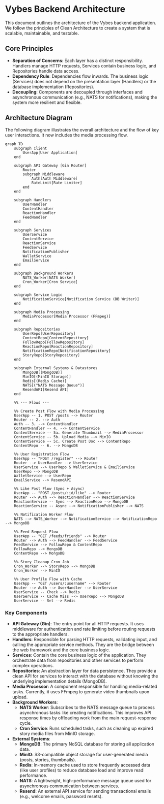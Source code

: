 # Vybes Backend Architecture

This document outlines the architecture of the Vybes backend application. We follow the principles of Clean Architecture to create a system that is scalable, maintainable, and testable.

## Core Principles

*   **Separation of Concerns**: Each layer has a distinct responsibility. Handlers manage HTTP requests, Services contain business logic, and Repositories handle data access.
*   **Dependency Rule**: Dependencies flow inwards. The business logic (Services) does not depend on the presentation layer (Handlers) or the database implementation (Repositories).
*   **Decoupling**: Components are decoupled through interfaces and asynchronous communication (e.g., NATS for notifications), making the system more resilient and flexible.

## Architecture Diagram

The following diagram illustrates the overall architecture and the flow of key user interactions. It now includes the media processing flow.

```mermaid
graph TD
    subgraph Client
        UserApp[User Application]
    end

    subgraph API Gateway [Gin Router]
        Router
        subgraph Middleware
            Auth[Auth Middleware]
            RateLimit[Rate Limiter]
        end
    end

    subgraph Handlers
        UserHandler
        ContentHandler
        ReactionHandler
        FeedHandler
    end

    subgraph Services
        UserService
        ContentService
        ReactionService
        FeedService
        NotificationPublisher
        WalletService
        EmailService
    end
    
    subgraph Background Workers
        NATS_Worker[NATS Worker]
        Cron_Worker[Cron Service]
    end

    subgraph Service Logic
        NotificationService[Notification Service (DB Writer)]
    end
    
    subgraph Media Processing
        MediaProcessor[Media Processor (FFmpeg)]
    end

    subgraph Repositories
        UserRepo[UserRepository]
        ContentRepo[ContentRepository]
        FollowRepo[FollowRepository]
        ReactionRepo[ReactionRepository]
        NotificationRepo[NotificationRepository]
        StoryRepo[StoryRepository]
    end

    subgraph External Systems & Datastores
        MongoDB[(MongoDB)]
        MinIO[(MinIO Storage)]
        Redis[(Redis Cache)]
        NATS[("NATS Message Queue")]
        ResendAPI[Resend API]
    end

    %% --- Flows ---

    %% Create Post Flow with Media Processing
    UserApp -- 1. POST /posts --> Router
    Router -- 2. --> Auth
    Auth -- 3. --> ContentHandler
    ContentHandler -- 4. --> ContentService
    ContentService -- 5a. Generate Thumbnail --> MediaProcessor
    ContentService -- 5b. Upload Media --> MinIO
    ContentService -- 5c. Create Post Doc --> ContentRepo
    ContentRepo -- 6. --> MongoDB
    
    %% User Registration Flow
    UserApp -- "POST /register" --> Router
    Router --> UserHandler --> UserService
    UserService --> UserRepo & WalletService & EmailService
    UserRepo --> MongoDB
    WalletService --> UserRepo
    EmailService --> ResendAPI

    %% Like Post Flow (Sync + Async)
    UserApp -- "POST /posts/:id/like" --> Router
    Router --> Auth --> ReactionHandler --> ReactionService
    ReactionService -- Sync --> ReactionRepo --> MongoDB
    ReactionService -- Async --> NotificationPublisher --> NATS

    %% Notification Worker Flow
    NATS --> NATS_Worker --> NotificationService --> NotificationRepo --> MongoDB

    %% Feed Request Flow
    UserApp -- "GET /feeds/friends" --> Router
    Router --> Auth --> FeedHandler --> FeedService
    FeedService --> FollowRepo & ContentRepo
    FollowRepo --> MongoDB
    ContentRepo --> MongoDB

    %% Story Cleanup Cron Job
    Cron_Worker --> StoryRepo --> MongoDB
    Cron_Worker --> MinIO
    
    %% User Profile Flow with Cache
    UserApp -- "GET /users/:username" --> Router
    Router --> Auth --> UserHandler --> UserService
    UserService -- Check --> Redis
    UserService -- Cache Miss --> UserRepo --> MongoDB
    UserService -- Set --> Redis
```

### Key Components

*   **API Gateway (Gin)**: The entry point for all HTTP requests. It uses middleware for authentication and rate limiting before routing requests to the appropriate handlers.
*   **Handlers**: Responsible for parsing HTTP requests, validating input, and calling the appropriate service methods. They are the bridge between the web framework and the core business logic.
*   **Services**: Contain the core business logic of the application. They orchestrate data from repositories and other services to perform complex operations.
*   **Repositories**: An abstraction layer for data persistence. They provide a clean API for services to interact with the database without knowing the underlying implementation details (MongoDB).
*   **Media Processor**: A component responsible for handling media-related tasks. Currently, it uses FFmpeg to generate video thumbnails upon upload.
*   **Background Workers**:
    *   **NATS Worker**: Subscribes to the NATS message queue to process asynchronous tasks like creating notifications. This improves API response times by offloading work from the main request-response cycle.
    *   **Cron Service**: Runs scheduled tasks, such as cleaning up expired story media files from MinIO storage.
*   **External Systems**:
    *   **MongoDB**: The primary NoSQL database for storing all application data.
    *   **MinIO**: S3-compatible object storage for user-generated media (posts, stories, thumbnails).
    *   **Redis**: In-memory cache used to store frequently accessed data (like user profiles) to reduce database load and improve read performance.
    *   **NATS**: A lightweight, high-performance message queue used for asynchronous communication between services.
    *   **Resend**: An external API service for sending transactional emails (e.g., welcome emails, password resets).